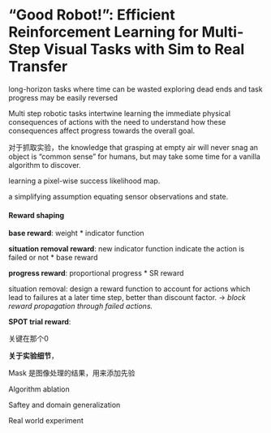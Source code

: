 # “Good Robot!”: Efficient Reinforcement Learning for Multi-Step Visual Tasks with Sim to Real Transfer

long-horizon tasks where time can be wasted exploring dead ends and task progress may be easily reversed

Multi step robotic tasks intertwine learning the immediate physical consequences of actions with the need to understand how these consequences affect progress towards the overall goal.

对于抓取实验，the knowledge that grasping at empty air will never snag an object is “common sense” for humans, but may take some time for a vanilla algorithm to discover.

learning a pixel-wise success likelihood map.

a simplifying assumption equating sensor observations and state.

#### Reward shaping

**base reward**: weight * indicator function

**situation removal reward**: new indicator function indicate the action is failed or not * base reward

**progress reward**: proportional progress * SR reward

situation removal: design a reward function to account for actions which lead to failures at a later time step, better than discount factor. -> *block reward propagation through failed actions.* 

**SPOT trial reward**: 

关键在那个0

**关于实验细节**， 

Mask 是图像处理的结果，用来添加先验

Algorithm ablation

Saftey and domain generalization

Real world experiment



